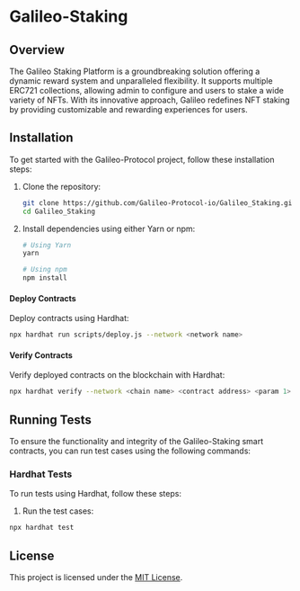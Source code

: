 # Galileo-Staking

## Overview

The Galileo Staking Platform is a groundbreaking solution offering a dynamic reward system and unparalleled flexibility. It supports multiple ERC721 collections, allowing admin to configure and users to stake a wide variety of NFTs. With its innovative approach, Galileo redefines NFT staking by providing customizable and rewarding experiences for users.

## Installation

To get started with the Galileo-Protocol project, follow these installation steps:

1. Clone the repository:

    ```bash
    git clone https://github.com/Galileo-Protocol-io/Galileo_Staking.git
    cd Galileo_Staking
    ```

2. Install dependencies using either Yarn or npm:

    ```bash
    # Using Yarn
    yarn

    # Using npm
    npm install
    ```


#### Deploy Contracts

Deploy contracts using Hardhat:

```bash
npx hardhat run scripts/deploy.js --network <network name>
```

#### Verify Contracts

Verify deployed contracts on the blockchain with Hardhat:

```bash
npx hardhat verify --network <chain name> <contract address> <param 1> <param 2>
```

## Running Tests

To ensure the functionality and integrity of the Galileo-Staking smart contracts, you can run test cases using the following commands:

### Hardhat Tests

To run tests using Hardhat, follow these steps:

1. Run the test cases:

```bash
npx hardhat test
```

## License

This project is licensed under the [MIT License](LICENSE).
